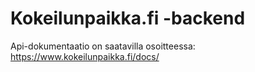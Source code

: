 # Kokeilunpaikka.fi -backend
Api-dokumentaatio on saatavilla osoitteessa: https://www.kokeilunpaikka.fi/docs/

